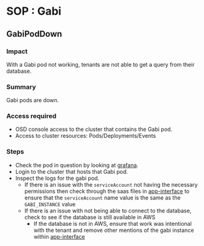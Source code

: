 # SOP : Gabi

## GabiPodDown

### Impact

With a Gabi pod not working, tenants are not able to get a query from their database.

### Summary

Gabi pods are down.

### Access required

- OSD console access to the cluster that contains the Gabi pod.
- Access to cluster resources: Pods/Deployments/Events

### Steps

- Check the pod in question by looking at [grafana](https://grafana.stage.devshift.net/d/rdYb2UZkZ/gabi-performance-overview).
- Login to the cluster that hosts that Gabi pod.
- Inspect the logs for the gabi pod.
    - If there is an issue with the `serviceAccount` not having the necessary permissions then check through the saas files in [app-interface](https://gitlab.cee.redhat.com/service/app-interface) to ensure that the `serviceAccount` name value is the same as the `GABI_INSTANCE` value
    - If there is an issue with not being able to connect to the database, check to see if the database is still available in AWS
        - If the database is not in AWS, ensure that work was intentional with the tenant and remove other mentions of the gabi instance within [app-interface](https://gitlab.cee.redhat.com/service/app-interface)
